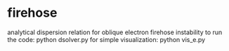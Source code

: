 # firehose
analytical dispersion relation for oblique electron firehose instability
to run the code:
python dsolver.py
for simple visualization:
python vis_e.py 

